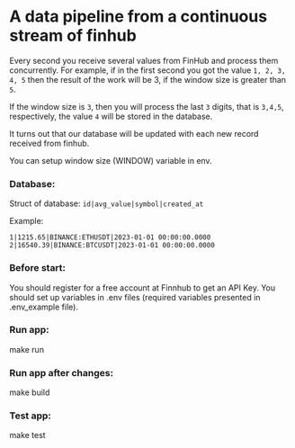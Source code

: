 # A data pipeline from a continuous stream of finhub

Every second you receive several values from FinHub and process them concurrently. For example, if in the first second you got the value `1, 2, 3, 4, 5` then the result of the work will be 3, if the window size is greater than `5`.

If the window size is `3`, then you will process the last `3` digits, that is `3,4,5`, respectively, the value `4` will be stored in the database. 

It turns out that our database will be updated with each new record received from finhub.

You can setup window size (WINDOW) variable in env.

### Database:

Struct of database:
```id|avg_value|symbol|created_at```

Example:
```
1|1215.65|BINANCE:ETHUSDT|2023-01-01 00:00:00.0000
2|16540.39|BINANCE:BTCUSDT|2023-01-01 00:00:00.0000
```

### Before start:

You should register for a free account at Finnhub to get an API Key.
You should set up variables in .env files (required variables presented in .env_example file). 

### Run app: 

make run

### Run app after changes:

make build

### Test app: 

make test
